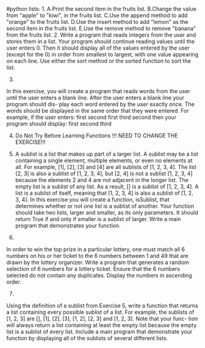 #python lists:
1.
	A.Print the second item in the fruits list.
	B.Change the value from "apple" to "kiwi", in the fruits list.
	C.Use the append method to add "orange" to the fruits list.
	D.Use the insert method to add "lemon" as the second item in the fruits list.
	E.Use the remove method to remove "banana" from the fruits list.
2.
Write a program that reads integers from the user and stores them in a list. Your
program should continue reading values until the user enters 0. Then it should display
all of the values entered by the user (except for the 0) in order from smallest to largest,
with one value appearing on each line. Use either the sort method or the sorted
function to sort the list.

3.
In this exercise, you will create a program that reads words from the user until the
user enters a blank line. After the user enters a blank line your program should dis-
play each word entered by the user exactly once. The words should be displayed in
the same order that they were entered. For example, if the user enters:
	first
	second
	first
	third
	second
then your program should display:
	first
	second
	third

4. Do Not Try Before Learning Functions !!!
NEED TO CHANGE THE EXERCISE!!!

5. A sublist is a list that makes up part of a larger list. A sublist may be a list containing
a single element, multiple elements, or even no elements at all. For example, [1],
[2], [3] and [4] are all sublists of [1, 2, 3, 4]. The list [2, 3] is also a sublist of [1, 2, 3, 4], but 
[2, 4] is not a sublist [1, 2, 3, 4] because the elements 2 and 4 are not adjacent in the longer list.
The empty list is a sublist of any list. As a result, [] is a sublist of [1, 2, 3, 4]. A list is a sublist of itself,
meaning that [1, 2, 3, 4] is also a sublist of [1, 2, 3, 4]. In this exercise you will create a function, isSublist, 
that determines whether or not one list is a sublist of another. Your function should take two lists, larger
and smaller, as its only parameters. It should return True if and only if smaller
is a sublist of larger. Write a main program that demonstrates your function.

6.
In order to win the top prize in a particular lottery, one must match all 6 numbers
on his or her ticket to the 6 numbers between 1 and 49 that are drawn by the lottery
organizer. Write a program that generates a random selection of 6 numbers for a
lottery ticket. Ensure that the 6 numbers selected do not contain any duplicates.
Display the numbers in ascending order.

7.
Using the definition of a sublist from Exercise 5, write a function that returns a list
containing every possible sublist of a list. For example, the sublists of [1, 2, 3]
are [], [1], [2], [3], [1, 2], [2, 3] and [1, 2, 3]. Note that your func-
tion will always return a list containing at least the empty list because the empty list
is a sublist of every list. Include a main program that demonstrate your function by
displaying all of the sublists of several different lists.
